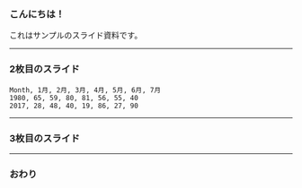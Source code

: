 ### こんにちは！


これはサンプルのスライド資料です。


---


### 2枚目のスライド

<canvas data-chart="radar">


    Month, 1月, 2月, 3月, 4月, 5月, 6月, 7月
    1980, 65, 59, 80, 81, 56, 55, 40
    2017, 28, 48, 40, 19, 86, 27, 90


</canvas>



---


### 3枚目のスライド


---


### おわり

